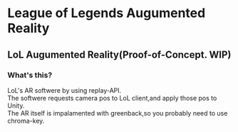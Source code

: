 # League of Legends Augumented Reality
## LoL Augumented Reality(Proof-of-Concept. WIP)

### What's this?
LoL's AR softwere by using replay-API.  
The softwere requests camera pos to LoL client,and apply those pos to Unity.  
The AR itself is impalamented with greenback,so you probably need to use chroma-key.
